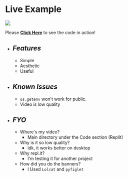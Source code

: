 # Live Example
![](https://media.discordapp.net/attachments/661208614589038603/819580925582114856/unknown.png)


Please **[Click Here](https://repl.it/@Simer00/Youtube-Video-Downloader?v=1)** to see the code in action!

* ## __*Features*__
  * Simple
  * Aesthetic
  * Useful
 
* ## __*Known Issues*__
  * `os.getenv` won't work for public.
  * Video is low quality

* ## __*FYO*__
  * Where's my video?
    * Main directory under the Code section (Replit)
  * Why is it so low quality?
    * idk, it works better on desktop
  * Why repl.it?
    * I'm testing it for another project
  * How did you do the banners?
    * I Used `Lolcat` and `pyfiglet`
